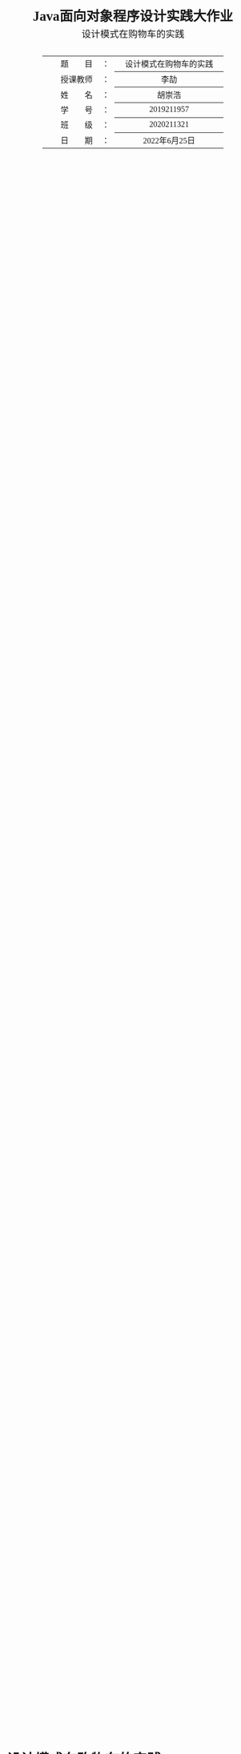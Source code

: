 <div class="cover" style="page-break-after:always;font-family:方正公文仿宋;width:100%;height:100%;border:none;margin: 0 auto;text-align:center;">
    <div style="width:60%;margin: 0 auto;height:0;padding-bottom:10%;">
        </br>
        <img src="name.png" alt="校名" style="width:100%;"/>
    </div>
    </br></br></br></br></br>
    <div style="width:60%;margin: 0 auto;height:0;padding-bottom:40%;">
        <img src="./logo.svg" alt="校徽" style="width:100%;"/>
	</div>
    </br></br></br></br></br></br></br></br>
    <span style="font-family:华文黑体Bold;text-align:center;font-size:20pt;margin: 10pt auto;line-height:30pt;font-weight:bold">Java面向对象程序设计实践大作业</span>
    <p style="text-align:center;font-size:14pt;margin: 0 auto">设计模式在购物车的实践 </p>
    </br>
    </br>
    <table style="border:none;text-align:center;width:72%;font-family:仿宋;font-size:14px; margin: 0 auto;">
    <tbody style="font-family:方正公文仿宋;font-size:12pt;">
    	<tr style="font-weight:normal;"> 
    		<td style="width:20%;text-align:right;">题　　目</td>
    		<td style="width:2%">：</td> 
    		<td style="width:40%;font-weight:normal;border-bottom: 1px solid;text-align:center;font-family:华文仿宋"> 设计模式在购物车的实践</td>     </tr>
    	<tr style="font-weight:normal;"> 
    		<td style="width:20%;text-align:right;">授课教师</td>
    		<td style="width:2%">：</td> 
    		<td style="width:40%;font-weight:normal;border-bottom: 1px solid;text-align:center;font-family:华文仿宋">李劼 </td>     </tr>
    	<tr style="font-weight:normal;"> 
    		<td style="width:20%;text-align:right;">姓　　名</td>
    		<td style="width:2%">：</td> 
    		<td style="width:40%;font-weight:normal;border-bottom: 1px solid;text-align:center;font-family:华文仿宋"> 胡崇浩</td>     </tr>
    	<tr style="font-weight:normal;"> 
    		<td style="width:20%;text-align:right;">学　　号</td>
    		<td style="width:2%">：</td> 
    		<td style="width:40%;font-weight:normal;border-bottom: 1px solid;text-align:center;font-family:华文仿宋">2019211957 </td>     </tr>
    	<tr style="font-weight:normal;"> 
    		<td style="width:20%;text-align:right;">班　　级</td>
    		<td style="width:%">：</td> 
    		<td style="width:40%;font-weight:normal;border-bottom: 1px solid;text-align:center;font-family:华文仿宋"> 2020211321</td>     </tr>
    	<tr style="font-weight:normal;"> 
    		<td style="width:20%;text-align:right;">日　　期</td>
    		<td style="width:2%">：</td> 
    		<td style="width:40%;font-weight:normal;border-bottom: 1px solid;text-align:center;font-family:华文仿宋">2022年6月25日</td>     </tr>
    </tbody>              
    </table>
</div>

<!-- 注释语句：导出PDF时会在这里分页 -->

# 设计模式在购物车的实践

<center><div style='height:2mm;'></div><div style="font-family:华文楷体;font-size:14pt;">胡崇浩，2019211957 （学号）</div></center>
<center><span style="font-family:华文楷体;font-size:9pt;line-height:9mm">北京邮电大学计算机学院（国家示范性软件学院）</span>
</center>
<div>
<div style="width:52px;float:left; font-family:方正公文黑体;">简   介：</div> 
<div style="overflow:hidden; font-family:华文楷体;">在本次期末作业中，我基于JDK1.8的基础库开发了一个功能较为完善的购物车系统，同时从零开始使用多种设计模式开发了一个可反射的JSON解析器用于解析可变的产品信息于实体类中。</div>
</div>
<div>
<div style="width:52px;float:left; font-family:方正公文黑体;">关键词：</div> 
<div style="overflow:hidden; font-family:华文楷体;">面向对象；设计模式；JSON解析器；Swing</div>
</div>

## 概览

### 任务描述

 假设现在要设计一个贩卖各类书籍的电子商务网站的购物车系统。对所有的教材类图书
 实行每本一元的折扣；对连环画类图书提供每本7%的促销折扣；而对非教材类的计算机图书有3%的折扣；对其余书没有折扣。使用策略模式、工厂模式、单子模式进行设计，类图如下。

<img src="./img/class1.png" alt="image-20220625下午25142931" style="zoom:50%;" />

<center><strong>图 1  需求中给出的基础类图</strong></center>

同时作为附加要求，需要实现可交互的用户图形界面。

### 开发环境

- macOS Monterey 12.4
- AdoptOpenJDK(HotSpot) 1.8.0_292
- IntelliJ IDEA 2022.1.2 (Ultimate Edition)
- Apache Maven 3.8.6
- Git version 2.32.1 (Apple Git-133)

## 需求分析

**基本需求** 对于`1.1`节中的需求，我们只需要对简单地按照类图进行实现即可，而对于没有给出实现细节的用户图形界面，提出如下的几点功能实现：

1. 用户只读访问商场售卖的商品，商品展示`ProductSpecification`中的所有信息，并且以`isbn`作为唯一标识。
2. 用户可将商场售卖的商品添加至购物车，并且实时显示购物车中的商品总价格。
3. 允许用户对购物车中的商品进行结算、清空、删除等操作。

**附加需求** 基于该程序的实现复杂度过低，并且对于Java的特性展示不够全面，添加了如下的需求：

1. 允许用户自定义添加商品（以配置文件形式）
2. 高效流式解析JSON文件

## 模块介绍

将项目按照各自的功能划分为如下的四个模块，并且绘制了各个模块的UML图：

- **backend** 后端模块，主要负责商城、购物车数据结构实现，如**图2**。
- **gui** 用户图形界面模块，主要是各种继承自`Swing`和`awt`的模块类，用于便利地展示用户图形界面，如**图3**。
- **tools** 工具模块，主要包括了自己编写的JSON解析器，如**图4**。
- **Application** 用户程序入口。

程序启动的时候，先通过`Application`用户程序入口进入主程序，初始化用户窗口类`MainFrame`，该类进一步划分为左右两个`JPanel`，具体实现为两个继承自`JPanel`的实体类`MarketPanel`
商城界面和`CartPanel`购物车界面，再由这两个Panel初始化自己的各个细分子模块对象和GUI交互内容。

​        **gui**模块和**backend**模块在`MarketPanel`和`CartPanel`两个类中发生交互：

- 在`MarketPanel`中将`ProductSpecification`存储为成员对象，在初始化和重新载入商城内容的时候会更新数组内容并且根据数组内容更新用户界面。
- 在`CartPanel`中将`Sale`存储为成员对象，在向购物车添加物品或者从购物车删除物品时会同步`Sale`的状态，以实现实时结算的效果。

​        **gui**模块和**tool**模块在`MarketPanel`中发生交互：当程序初始化时以及用户点击“更改产品文件”的按钮时，会使用`JSONParser`
从JSON文件中读取信息，并且加载入`MarketPanel`的`ProductSpecification`数组中。

<table style="border:none;text-align:center;width:auto;margin: 0 auto;">
<tbody>
<tr>
<td style="padding: 6px"><img src="./img/backend.png"></td><td><img src="./img/gui.png" zoom="40%"></td>
</tr>
<tr><td><strong>图 2 backend包</strong></td><td><strong>图 3 gui包</strong></td></tr>
</tbody>
</table>

<img src="./img/tool.png" alt="image-20220625下午25142931" style="zoom:20%;" />

<center><strong>图 4  tool包</strong></center>

### 用户图形界面

由于需求中没有明确说明用户图形界面的需求，我设计了一个较为简约而功能齐全的单面板用户界面，如**图5**。这里的界面设计主要通过内置的`BorderLayout`来实现，同时使用了一个`JSplitPane`
来实现左右（商品列表和购物车）面板的分离。

<img src="./img/user-interface.png" alt="image-20220625下午25142931" style="zoom:20%;" />

<center><strong>图 4  主窗口界面</strong></center>

#### 用户图形界面的初始化

在`Application`类中，首先统一设置全局字体和用户界面主题（此处引用了第三方库`darklaf-core`以统一化和美化Swing下的用户图形界面），然后通过`initComponents`函数初始化左右两个面板：

```java
private void initComponents(String productFilePath){
		Container contentPanel=getContentPane();
final CartPanel rightPanel=new CartPanel((int)(getWidth()*0.33));
final MarketPanel leftPanel=new MarketPanel((int)(getWidth()*0.66),productFilePath,
		rightPanel::addProduct,new ReloadProfileHandler(){
@Override
public void onReload(){
		rightPanel.setTableLoading(true);
		rightPanel.setEnabled(false);
		}

@Override
public void reloadDone(){
		rightPanel.setTableLoading(false);
		rightPanel.setEnabled(true);
		rightPanel.clear();
		}
		});
		JSplitPane splitPane=new JSplitPane(JSplitPane.HORIZONTAL_SPLIT,leftPanel,rightPanel);
		splitPane.setDividerLocation((int)(getWidth()*0.66));
		splitPane.setEnabled(false);
		}
```

为了实现左面板点击添加到购物车、更改产品文件后可以及时和右面板产生交互，这里使用了**模板模式和回调函数**的设计模式，通过设计两个interface回调接口来实现：

```java
interface AddToCartHandler {
    void addToCart(ProductSpecification prodSpec, int copies);
}
interface ReloadProfileHandler {
    void onReload();
    void reloadDone();
}
```

两个函数分别以**lambda函数**和**匿名类**
的形式作为参数传入左侧面板的构造函数中。左面板在按钮被点击的情况下会调用接口的函数，这里就正好映射到了两个实现的类中，利用匿名类可以访问作用域的局部变量的特性，可以在右面板仅暴露设置接口的情况下进行左面板的回调，无需向左面板中添加右面板的引用，实现了两个面板的**
解耦合**。接下来在左、右面板的初始化中，添加对应的按钮和表格交互元素，并且设置好回调即可。

#### 用户图形界面的类抽象

由于用户图形界面中存在着许多可复用的组件，秉持着面向对象设计的原则，我将其中一些单独抽象为独立的、继承自Swing组件的类来简化之后的操作，除开作为容器存在的`MarketPanel`和`CartPanel`
，一共有三个类被抽象出来：`NumberField`、`BindTable`和`UnEditableTableModel`

​        **NumberField** 由于需要保证添加到购物车的输入框的值为合法的数字，对`JTextField`进行了继承，实现为`NumberField`，为其添加了数字的过滤器和getter/setter：

```java
public class NumberField extends JTextField {
    public void setNumber(int number) { setText(Integer.toString(number)); }
    int getNumber() { return getText().length() == 0 ? -1 : Integer.parseInt(getText()); }
    NumberField(int initialNumber) {
        super();
        PlainDocument doc = (PlainDocument) getDocument();
        doc.setDocumentFilter(new NumberFilter());
        setNumber(initialNumber);
    }
}
```

​        **BindTable**与**UnEditableTableModel** 根据需求，表格需要设置为只读，于是我们首先设计了**UnEditableTableModel**来使得表格为只读的，在**BindTable**
的构造函数中将只读的TableModel传入即可实现只读化：

```java
@Override
public boolean isCellEditable(int row, int column) { return false; }
```

观察需求，发现商城和购物车的**Table**其实都是和后端的一个模型有绑定关系的：`ProductSpecification`和`SaleLineItem`，因此可以通过范型的方式来实现对于表格模型的抽象化：

```java
public class BindTable<T> extends JTable
```

接下来，在这个类内部使用一个`TreeMap<String, T>`来存储需要跟表格内容绑定的对象，这里使用`TreeMap`的原因是希望BindTable绑定的对象可以拥有一个唯一的标识（对于书籍来说是`isbn`
），虽然创建一个接口来实现`getKey`的函数，但是这样的话需要侵入式地修改每个类，于是使用和前文的`Handler`类似的办法，创建一个用于获取范型内容和键值的接口，这样可以方便地在运行时创建匿名类来实现：

```java
interface RowConverter<T> {
	Object[] getRow(T obj);

	String getKey(T obj);
}
```

<img src="./img/loading.png" alt="image-20220625下午25142931" style="zoom:20%;" />

<center><strong>图 5  加载JSON文件时，自动禁用表格并且显示文字</strong></center>

接下来，就可以很方便地把范型类和表格中的每一行对应起来了，修改模型的内容同步修改GUI的表现，类似于`Vue`中的`MVVM`设计模型。同时，通过重写默认的`paint`函数，实现**正在加载**
的效果（实际上只有手动为`JSONParser`的反序列化函数设置延迟时才可能出现），效果如**图5**。

### JSON解析器

如**图4**所示，JSON解析器主要由`JSONParser`、`JSONObject`、`JSONFactory`共三个对外暴露的类组成，其中`JSONParser`用于提供JSON的反序列化方法，`JSONObject`
用于提供JSON对象以及反射至Java对象的功能，`JSONFactory`用于便利构造`JSONObject`对象，接下来将会详细介绍这几个类的功能以及实现。

#### JSONObject

由于Java中并没有类似C++中的`union`联合体，因此只能使用范型或者所有都包括+Flag的方式来实现，这里我选择使用后者：

```java
public class JSONObject implements Serializable {
    protected JSONType type;
    TreeMap<String, JSONObject> map;
    ArrayList<JSONObject> array;
    String string;
    int intValue;
    float floatValue;
    boolean booleanValue;
}
```


如代码所示，现在的JSON解析器和对象共支持7种不同的数据类型作为值，分别是：JSON键-值类型、JSON数组类型、字符串类型、整数类型、浮点数类型、布尔类型、Null空类型，前两者属于可以递归包含的容器类型，后五种则属于基本类型，而键只允许存在字符串类型一种。

比较有趣的是我在这个JSONObject中实现了一个反射方法，允许非侵入式地将一个JSONObject对象自动地映射到一个Java对象的成员上，具体实现也很简单（如下是简化后的代码）：

```java
public <T> T cast(Class<T> clazz) throws JSONReflectException {
        T obj;
  		 Constructor<T> constructor = clazz.getConstructor();
		   obj = constructor.newInstance();
        Field[] fields = clazz.getDeclaredFields();
        for (Field field : fields) {
            String fieldName = field.getName();
            if (this.hasKey(fieldName)) {
                field.setAccessible(true);
                field.set(obj, this.get(fieldName).getValue());
            }
        }
        return obj;
    }
```

通过Java的反射特性，传入一个`Class`对象，通过反射获取构造器以及`Field`等重要对象，在`JSONObject`
中查询对应的值，以实现动态的反射映射。稍有遗憾的是，由于需求有限，没有实现递归地转换，不过这已经足够满足大作业中的所有需求了。

#### JSONParser

对于JSON解析器，我采用了简单的语法解析的流程如：

1. **Tokenizer** 对文本中的关键词token化
2. **Parser** 对于Tokenizer的结果进行解析，转化为Java对象

为了尽量对外少地暴露实现细节，选择将Tokenizer实现为`JSONParser`的成员私有类`private class`，其继承关系图如**图6**。

<img src="./img/parser-inner-class.png" alt="image-20220625下午25142931" style="zoom:50%;" />

<center><strong>图 6  Tokenizer继承关系图</strong></center>

对于Tokenizer，需求希望能同时支持**普通文本**和**流式输入**，于是选择通过一个`interface`和抽象类`abstract`，其中接口`JSONTokenizer`
用于对外暴露分词器的接口，抽象类`AbstractJSONTokenizer`用于定义一些分词器共有的私有方法，最后再继续分化为两个子类`StreamJSONTokenizer`和`PlainTextTokenizer`
分别用于实现对流式数据和简单文本数据的解析。值得一提的是，其实本来可以把简单文本数据转化为流式字节流数据来降低工作成本，但是由于开发是逐步递进的，一开始并没有过多考虑，于是产生了这个虽然如今看来并没有使用的类。

​        `JSONTokenizer`中，定义了两个对外暴露的关键方法：`TokenizerResult nextToken()`和`boolean hasNextToken()`
，在抽象类中，选择直接实现这两个函数的同时，开辟了三个新的抽象函数：`char nextChar()`、`char nextCharNoConsume()`、`boolean hasNextChar()`
让子类实现，以实现从字符到分词的解耦合，这样字类只需要根据输入方式的不同考虑不同的字符提取方法即可，这种层层分解任务的实现方法在如今的许多框架中相当常见。由于JSON的具体解析过程并不是这门课的授课重点，因此这里选择略过分词器的实现。

最后，在`JSONParser`中利用Java的重载特性，对外提供两个同名不同参数的`deserialize`函数分别接受字符串和输入流对象，选择不同的分词器来实现（如前文所提到的，这里实际实现的时候都用更优秀的流式对象处理）。

#### JSONFactory

首先我使用了饿汉单例模式来提供`JSONFactory`的实例：

```java

// singleton
private static final JSONFactory instance=new JSONFactory();
public static JSONFactory getInstance(){
		return instance;
		}
```

随后实现多个`buildXXX`函数来提供便利的`JSONObject`，但是很明显的会遇到一个问题：应该如何解决递归的`JSONObject`构造？这里我选择使用**代理模式**
来解决这个问题：通过创造一个`JSONProxyObject`代理类来代理地提供容器类的`JSONObject`构造，最后代理类提供一个`JSONObject build()`
函数来返回构造完成的JSON对象，其具体的实现如下（限于篇幅，已简化）：

```java
static class JSONProxyObject {
	private final JSONObject json;
	private String key = null;
	private final boolean isArray;
	private boolean keyTurn = true;

	public JSONProxyObject(boolean isMap) {
		json = new JSONObject();
		if (isMap) {
			json.type = JSONType.MAP;
			json.map = new TreeMap<>();
		} else {
			json.type = JSONType.ARRAY;
			json.array = new ArrayList<>();
		}
		this.isArray = !isMap;
	}

	private void key(String k) {
		this.key = k;
	}

	private void value(JSONObject value) {
		if (isArray) {
			json.array.add(value);
		} else {
			json.map.put(key, value);
			this.key = null;
		}
	}

	public void next(JSONObject value) {
		if (!isArray && keyTurn) {
			key(value.string);
		} else {
			this.value(value);
		}
		keyTurn = !keyTurn;
	}

	public JSONObject build() {
		return json;
	}
}
```

这样就可以简单地以统一接口来实现`JSONObject`的构造了。

## 单元测试

为了保证各个模块的高可用性，我选择使用`JUnit`测试框架对各个模块单元进行独立的**单元测试**，首先在**pom.xml**中引入`JUnit`依赖：

```xml
<dependency>
    <groupId>junit</groupId>
    <artifactId>junit</artifactId>
    <version>4.13.2</version>
    <scope>test</scope>
</dependency>
```

接下来对于后端和JSON解析器两个重要模块做测试：

- 对于后端模块，添加了对于总价计算的`BackendTest`。
- 对于JSON解析器，添加了简单JSON、递归JSON、多级递归JSON、顶层数组、流式输入的单元测试用例。

<img src="./img/tests.png" alt="image-20220625下午25142931" style="zoom:90%;" />

<center><strong>图 7  单元测试通过结果</strong></center>

结果显示测试全部通过，如**图7**。

## 用户指南

### 安装依赖

所需环境：`AdoptOpenJDK`和`Apache Maven`。

由于不同操作系统下安装上述两者的方式有很大区别，且网络上有大量相关资料，此处就不再赘述。值得注意的是，通过Intellij IDEA集成开发环境直接安装相关依赖可以大大简化流程。

### 编译项目

安装完成指定依赖之后进入项目根目录，运行：

```bash
mvn clean package
```

Maven将自动下载依赖，完成打包。之后项目根目录下会出现`target`目标文件夹，其中有两个jar包，分别是没有打包依赖的`BookShop-1.0-SNAPSHOT.jar`
和打包了依赖的`BookShop-1.0-SNAPSHOT-jar-with-dependencies.jar`，一般情况下我们选择运行后者，其中，为了减少编码不同产生的麻烦，我们指定java运行时的编码为`UTF-8`
，并且json文件也应该使用`UTF-8`编码保存：

```bash
java -jar -Dfile.encoding=utf-8 target/BookShop-1.0-SNAPSHOT-jar-with-dependencies.jar
```

如果前面的步骤没有出错，现在就可以得到如**图4**所展示的用户窗口。

## 实验总结

本次实验通过多种设计模式思想实现了一个功能完备、界面简洁的购物车系统，同时实现了一个较为完善的JSON解析器，锻炼了面向对象设计的编程思维、提升了设计模式的运用水准。
